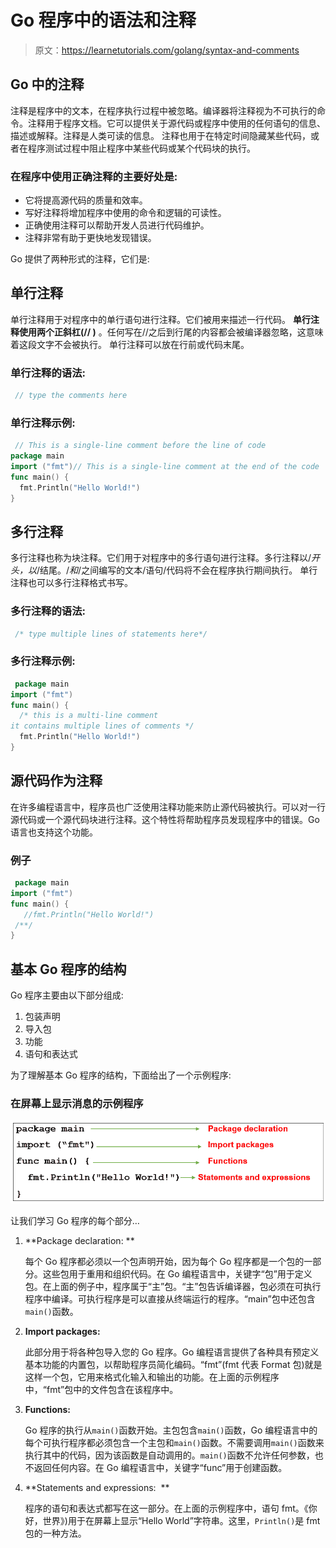 # Go 程序中的语法和注释

> 原文：<https://learnetutorials.com/golang/syntax-and-comments>

## Go 中的注释

注释是程序中的文本，在程序执行过程中被忽略。编译器将注释视为不可执行的命令。注释用于程序文档。它可以提供关于源代码或程序中使用的任何语句的信息、描述或解释。注释是人类可读的信息。
注释也用于在特定时间隐藏某些代码，或者在程序测试过程中阻止程序中某些代码或某个代码块的执行。

### 在程序中使用正确注释的主要好处是:

*   它将提高源代码的质量和效率。
*   写好注释将增加程序中使用的命令和逻辑的可读性。
*   正确使用注释可以帮助开发人员进行代码维护。
*   注释非常有助于更快地发现错误。

Go 提供了两种形式的注释，它们是:

## 单行注释

单行注释用于对程序中的单行语句进行注释。它们被用来描述一行代码。
**单行注释使用两个正斜杠(// )** 。任何写在//之后到行尾的内容都会被编译器忽略，这意味着这段文字不会被执行。
单行注释可以放在行前或代码末尾。

### 单行注释的语法:

```go
 // type the comments here 

```

### 单行注释示例:

```go
 // This is a single-line comment before the line of code
package main
import ("fmt")// This is a single-line comment at the end of the code
func main() {
  fmt.Println("Hello World!") 
} 

```

## 多行注释

多行注释也称为块注释。它们用于对程序中的多行语句进行注释。多行注释以/*开头，以*/结尾。/*和*/之间编写的文本/语句/代码将不会在程序执行期间执行。
单行注释也可以多行注释格式书写。

### 多行注释的语法:

```go
 /* type multiple lines of statements here*/ 

```

### 多行注释示例:

```go
 package main
import ("fmt")
func main() {
  /* this is a multi-line comment
it contains multiple lines of comments */
  fmt.Println("Hello World!")
} 

```

## 源代码作为注释

在许多编程语言中，程序员也广泛使用注释功能来防止源代码被执行。可以对一行源代码或一个源代码块进行注释。这个特性将帮助程序员发现程序中的错误。Go 语言也支持这个功能。

### 例子

```go
 package main
import ("fmt")
func main() {
   //fmt.Println("Hello World!")
 /**/
} 

```

## 基本 Go 程序的结构

Go 程序主要由以下部分组成:

1.  包装声明
2.  导入包
3.  功能
4.  语句和表达式

为了理解基本 Go 程序的结构，下面给出了一个示例程序:

### 在屏幕上显示消息的示例程序

![GO : COMMENTS](img/ff898b8f36fa58852b7f775929c72b9d.png)

让我们学习 Go 程序的每个部分…

1.  **Package declaration: **

    每个 Go 程序都必须以一个包声明开始，因为每个 Go 程序都是一个包的一部分。这些包用于重用和组织代码。在 Go 编程语言中，关键字“包”用于定义包。在上面的例子中，程序属于“主”包。“主”包告诉编译器，包必须在可执行程序中编译。可执行程序是可以直接从终端运行的程序。“main”包中还包含`main()`函数。

2.  **Import packages:**

    此部分用于将各种包导入您的 Go 程序。Go 编程语言提供了各种具有预定义基本功能的内置包，以帮助程序员简化编码。“fmt”(fmt 代表 Format 包)就是这样一个包，它用来格式化输入和输出的功能。在上面的示例程序中，“fmt”包中的文件包含在该程序中。

3.  **Functions:**

    Go 程序的执行从`main()`函数开始。主包包含`main()`函数，Go 编程语言中的每个可执行程序都必须包含一个主包和`main()`函数。不需要调用`main()`函数来执行其中的代码，因为该函数是自动调用的。`main()`函数不允许任何参数，也不返回任何内容。在 Go 编程语言中，关键字“func”用于创建函数。

4.  **Statements and expressions:  **  

    程序的语句和表达式都写在这一部分。在上面的示例程序中，语句 fmt。《你好，世界》)用于在屏幕上显示“Hello World”字符串。这里，`Println()`是 fmt 包的一种方法。